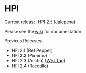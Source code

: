 HPI
===

Current release: HPI 2.5 (Jalepeno)

Please see the <a href='https://github.com/tsgrp/hpi/wiki'>wiki</a> for documentation

Previous Releases:

- HPI 2.1 (Bell Pepper)
- HPI 2.2 (Pimento)
- HPI 2.3 (Ancho) (<a href='https://github.com/tsgrp/hpi/wiki/Home/a4421410edad66a1467d774b6ec43c1ca88bf31d'>Wiki Tag</a>)
- HPI 2.4 (Rocotillo)
